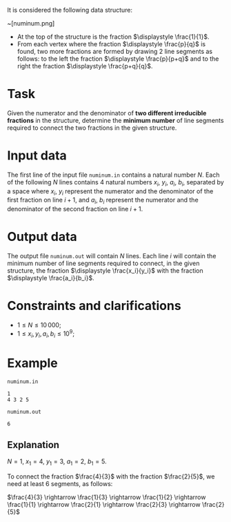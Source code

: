 It is considered the following data structure:

~[numinum.png]

* At the top of the structure is the fraction $\displaystyle \frac{1}{1}$.
* From each vertex where the fraction $\displaystyle \frac{p}{q}$ is found, two more fractions are formed by drawing 2 line segments as follows: to the left the fraction $\displaystyle \frac{p}{p+q}$ and to the right the fraction $\displaystyle \frac{p+q}{q}$.

# Task

Given the numerator and the denominator of **two different irreducible fractions** in the structure, determine the **minimum number** of line segments required to connect the two fractions in the given structure.

# Input data

The first line of the input file `numinum.in` contains a natural number $N$. Each of the following $N$ lines contains $4$ natural numbers $x_i$, $y_i$, $a_i$, $b_i$, separated by a space where $x_i$, $y_i$ represent the numerator and the denominator of the first fraction on line $i+1$, and $a_i$, $b_i$ represent the numerator and the denominator of the second fraction on line $i+1$.

# Output data

The output file `numinum.out` will contain $N$ lines. Each line $i$ will contain the minimum number of line segments required to connect, in the given structure, the fraction $\displaystyle \frac{x_i}{y_i}$ with the fraction $\displaystyle \frac{a_i}{b_i}$.

# Constraints and clarifications

* $1 \leq N \leq 10\, 000$;
* $1 \leq x_i, y_i, a_i, b_i \leq 10^9$;

# Example

`numinum.in`
```
1
4 3 2 5
```

`numinum.out`
```
6
```

## Explanation

$N = 1$, $x_1 = 4$, $y_1 = 3$, $a_1 = 2$, $b_1 = 5$.

To connect the fraction $\frac{4}{3}$ with the fraction $\frac{2}{5}$, we need at least $6$ segments, as follows:

$\frac{4}{3} \rightarrow \frac{1}{3} \rightarrow \frac{1}{2} \rightarrow \frac{1}{1} \rightarrow \frac{2}{1} \rightarrow \frac{2}{3} \rightarrow \frac{2}{5}$
